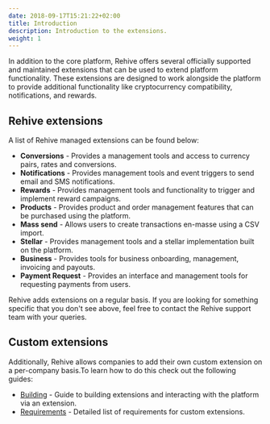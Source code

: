 ```yaml
---
date: 2018-09-17T15:21:22+02:00
title: Introduction
description: Introduction to the extensions.
weight: 1
---
```


In addition to the core platform, Rehive offers several officially supported and maintained extensions that can be used to extend platform functionality. These extensions are designed to work alongside the platform to provide additional functionality like cryptocurrency compatibility, notifications, and rewards.

## Rehive extensions

A list of Rehive managed extensions can be found below:

- **Conversions** - Provides a management tools and access to currency pairs, rates and conversions.
- **Notifications** - Provides management tools and event triggers to send email and SMS notifications.
- **Rewards** - Provides management tools and functionality to trigger and implement reward campaigns.
- **Products** - Provides product and order management features that can be purchased using the platform.
- **Mass send** - Allows users to create transactions en-masse using a CSV import.
- **Stellar** - Provides management tools and a stellar implementation built on the platform.
- **Business** - Provides tools for business onboarding, management, invoicing and payouts.
- **Payment Request** - Provides an interface and management tools for requesting payments from users.

<aside class="notice">
	Rehive adds extensions on a regular basis. If you are looking for something specific that you don't see above, feel free to contact the Rehive support team with your queries.
</aside>

## Custom extensions

Additionally, Rehive allows companies to add their own custom extension on a per-company basis.To learn how to do this check out the following guides:

- [Building](/extensions/get-started/building/) - Guide to building extensions and interacting with the platform via an extension.
- [Requirements](/extensions/get-started/requirements/) - Detailed list of requirements for custom extensions. 
